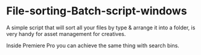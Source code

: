 # File-sorting-Batch-script-windows


A simple script that will sort all your files by type & arrange it into a folder, is very handy for asset management for creatives.

Inside Premiere Pro you can achieve the same thing with search bins.
